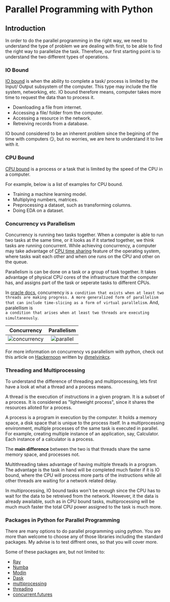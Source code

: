 # Parallel Programming with Python

## Introduction

In order to do the parallel programming in the right way, we need to understand the type of problem we are dealing with first, to be able to find the right way to parallelize the task. Therefore, our first starting point is to understand the two different types of operations.

### IO Bound

[IO bound](https://en.wikipedia.org/wiki/I/O_bound) is when the ability to complete a task/ process is limited by the Input/ Output subsystem of the computer. This type may include the file system, networking, etc. IO bound therefore means, computer takes more time to request the data than to process it.

- Downloading a file from internet.
- Accessing a file/ folder from the computer.
- Accessing a resource in the network.
- Retreiving records from a database.

IO bound considered to be an inherent problem since the begining of the time with computers :smirk:, but no worries, we are here to understand it to live with it.

### CPU Bound

[CPU bound](https://en.wikipedia.org/wiki/CPU-bound) is a process or a task that is limited by the speed of the CPU in a computer.

For example, below is a list of examples for CPU bound.

- Training a machine learning model.
- Multiplying numbers, matrices.
- Preprocessing a dataset, such as transforming columns.
- Doing EDA on a dataset.

### Concurrency vs Parallelism

Concurrency is running two tasks together. When a computer is able to run two tasks at the same time, or it looks as if it started together, we think tasks are running concurrent. While achieving concurrency, a computer may take advantage of [CPU time sharing](https://en.wikipedia.org/wiki/Time-sharing) feature of the operating system, where tasks wait each other and when one runs on the CPU and other on the queue.

Parallelism is can be done on a task or a group of task together. It takes advantage of physical CPU cores of the infrastructure that the computer has, and assigns part of the task or seperate tasks to different CPUs.

In [oracle docs](), concurrency is `a condition that exists when at least two threads are making progress. A more generalized form of parallelism that can include time-slicing as a form of virtual parallelism`. And, paralellism is 	
`a condition that arises when at least two threads are executing simultaneously`.

Concurrency                 | Parallelism
:-------------------------: | :-------------------------:
![concurrency](assets/concurrency.gif) |  ![parallel](assets/parallelism.gif)

For more information on concurrency vs parallelism with python, check out this article on [Hackernoon](https://hackernoon.com/concurrent-programming-in-python-is-not-what-you-think-it-is-b6439c3f3e6a) written by [@melvinkcx](https://github.com/melvinkcx).

### Threading and Multiprocessing

To understand the difference of threading and multiprocessing, lets first have a look at what a thread and a process means.

A thread is the execution of instructions in a given program. It is a subset of a process. It is considered as "lightweight process", since it shares the resources alloted for a process.

A process is a program in execution by the computer. It holds a memory space, a disk space that is unique to the process itself. In a multiprocessing environment, multiple processes of the same task is executed in parallel. For example, creating multiple instance of an application, say, Calculator. Each instance of a calculator is a process.

The **main difference** between the two is that threads share the same memory space, and processes not.

Multithreading takes advantage of having multiple threads in a program. The advantage is the task in hand will be completed much faster if it is IO bound, where the CPU will process more parts of the instructions while all other threads are waiting for a network related delay.

In multiprocessing, IO bound tasks won't be enough since the CPU has to wait for the data to be retreived from the network. However, it the data is already awailable, such as in CPU bound tasks, multiprocessing will be much much faster the total CPU power assigned to the task is much more.

### Packages in Python for Parallel Programming

There are many options to do parallel programming using python. You are more than welcome to choose any of those libraries including the standard packages. My advise is to test diffrent ones, so that you will cover more.

Some of these packages are, but not limited to:

- [Ray](https://github.com/ray-project/ray)
- [Numba](http://numba.pydata.org/)
- [Modin](https://github.com/modin-project/modin)
- [Dask](https://dask.org/)
- [multiprocessing](https://docs.python.org/3.8/library/multiprocessing.html)
- [threading](https://docs.python.org/3.8/library/threading.html)
- [concurrent.futures](https://docs.python.org/3.8/library/concurrent.futures.html)

